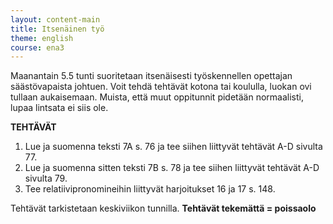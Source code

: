 ```yaml
---
layout: content-main
title: Itsenäinen työ
theme: english
course: ena3
---
```


Maanantain 5.5 tunti suoritetaan itsenäisesti työskennellen opettajan säästövapaista johtuen. Voit tehdä tehtävät
kotona tai koululla, luokan ovi tullaan aukaisemaan. Muista, että muut oppitunnit pidetään normaalisti, lupaa lintsata
ei siis ole.

**TEHTÄVÄT**

1. Lue ja suomenna teksti 7A s. 76 ja tee siihen liittyvät tehtävät A-D sivulta 77.
2. Lue ja suomenna sitten teksti 7B s. 78 ja tee siihen liittyvät tehtävät A-D sivulta 79.
3. Tee relatiivipronomineihin liittyvät harjoitukset 16 ja 17 s. 148.

Tehtävät tarkistetaan keskiviikon tunnilla. **Tehtävät tekemättä = poissaolo**
